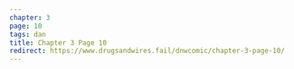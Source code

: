 ```yaml
---
chapter: 3
page: 10
tags: dan
title: Chapter 3 Page 10
redirect: https://www.drugsandwires.fail/dnwcomic/chapter-3-page-10/
---
```

